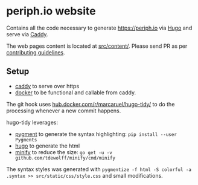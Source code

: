 # periph.io website

Contains all the code necessary to generate https://periph.io via
[Hugo](https://gohugo.io) and serve via [Caddy](https://caddyserver.com/).

The web pages content is located at [src/content/](src/content/). Please send
PR as per [contributing
guidelines](https://periph.io/project/contributing/).


## Setup

- [caddy](https://caddyserver.com) to serve over https
- [docker](https://docker.com) to be functional and callable from caddy.

The git hook uses
[hub.docker.com/r/marcaruel/hugo-tidy/](https://hub.docker.com/r/marcaruel/hugo-tidy/)
to do the processing whenever a new commit happens.

hugo-tidy leverages:
- [pygment](http://pygments.org) to generate the syntax highlighting: `pip
  install --user Pygments`
- [hugo](https://gohugo.io) to generate the html
- [minify](https://github.com/tdewolff/minify/tree/master/cmd/minify) to reduce
  the size: `go get -u -v github.com/tdewolff/minify/cmd/minify`

The syntax styles was generated with `pygmentize -f html -S colorful -a .syntax >> src/static/css/style.css`
and small modifications.
